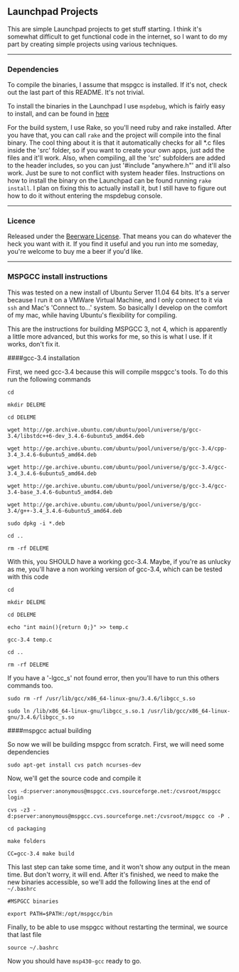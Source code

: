## Launchpad Projects

This are simple Launchpad projects to get stuff starting. I think it's somewhat difficult to get functional code in the internet, so I want to do my part by creating simple projects using various techniques.

----

### Dependencies

To compile the binaries, I assume that mspgcc is installed. If it's not, check out the last part of this README. It's not trivial.

To install the binaries in the Launchpad I use `mspdebug`, which is fairly easy to install, and can be found in [here](http://mspdebug.sourceforge.net/)

For the build system, I use Rake, so you'll need ruby and rake installed. After you have that, you can call `rake` and the project will compile into the final binary. The cool thing about it is that it automatically checks for all *.c files inside the 'src' folder, so if you want to create your own apps, just add the files and it'll work. Also, when compiling, all the 'src' subfolders are added to the header includes, so you can just '#include "anywhere.h"' and it'll also work. Just be sure to not conflict with system header files. Instructions on how to install the binary on the Launchpad can be found running `rake install`. I plan on fixing this to actually install it, but I still have to figure out how to do it without entering the mspdebug console.

----

### Licence

Released under the [Beerware License](http://en.wikipedia.org/wiki/Beerware). That means you can
do whatever the heck you want with it. If you find it useful and you run into me someday, you're
welcome to buy me a beer if you'd like.

----

### MSPGCC install instructions

This was tested on a new install of Ubuntu Server 11.04 64 bits. It's a server because I run it on a VMWare Virtual Machine, and I only connect to it via `ssh` and Mac's 'Connect to...' system. So basically I develop on the comfort of my mac, while having Ubuntu's flexibility for compiling.

This are the instructions for building MSPGCC 3, not 4, which is apparently a little more advanced, but this works for me, so this is what I use. If it works, don't fix it.

####gcc-3.4 installation

First, we need gcc-3.4 because this will compile mspgcc's tools. To do this run the following commands

`cd`

`mkdir DELEME`

`cd DELEME`

`wget http://ge.archive.ubuntu.com/ubuntu/pool/universe/g/gcc-3.4/libstdc++6-dev_3.4.6-6ubuntu5_amd64.deb`

`wget http://ge.archive.ubuntu.com/ubuntu/pool/universe/g/gcc-3.4/cpp-3.4_3.4.6-6ubuntu5_amd64.deb`

`wget http://ge.archive.ubuntu.com/ubuntu/pool/universe/g/gcc-3.4/gcc-3.4_3.4.6-6ubuntu5_amd64.deb`

`wget http://ge.archive.ubuntu.com/ubuntu/pool/universe/g/gcc-3.4/gcc-3.4-base_3.4.6-6ubuntu5_amd64.deb`

`wget http://ge.archive.ubuntu.com/ubuntu/pool/universe/g/gcc-3.4/g++-3.4_3.4.6-6ubuntu5_amd64.deb`

`sudo dpkg -i *.deb`

`cd ..`

`rm -rf DELEME`

With this, you SHOULD have a working gcc-3.4. Maybe, if you're as unlucky as me, you'll have a non working version of gcc-3.4, which can be tested with this code

`cd`

`mkdir DELEME`

`cd DELEME`

`echo "int main(){return 0;}" >> temp.c`

`gcc-3.4 temp.c`

`cd ..`

`rm -rf DELEME`

If you have a '-lgcc_s' not found error, then you'll have to run this others commands too.

`sudo rm -rf /usr/lib/gcc/x86_64-linux-gnu/3.4.6/libgcc_s.so`

`sudo ln /lib/x86_64-linux-gnu/libgcc_s.so.1 /usr/lib/gcc/x86_64-linux-gnu/3.4.6/libgcc_s.so`

####mspgcc actual building

So now we will be building mspgcc from scratch. First, we will need some dependencies

`sudo apt-get install cvs patch ncurses-dev`

Now, we'll get the source code and compile it

`cvs -d:pserver:anonymous@mspgcc.cvs.sourceforge.net:/cvsroot/mspgcc login`

`cvs -z3 -d:pserver:anonymous@mspgcc.cvs.sourceforge.net:/cvsroot/mspgcc co -P .`

`cd packaging`

`make folders`

`CC=gcc-3.4 make build`

This last step can take some time, and it won't show any output in the mean time. But don't worry, it will end. After it's finished, we need to make the new binaries accessible, so we'll add the following lines at the end of `~/.bashrc`

`#MSPGCC binaries`

`export PATH=$PATH:/opt/mspgcc/bin`

Finally, to be able to use mspgcc without restarting the terminal, we source that last file

`source ~/.bashrc`

Now you should have `msp430-gcc` ready to go.